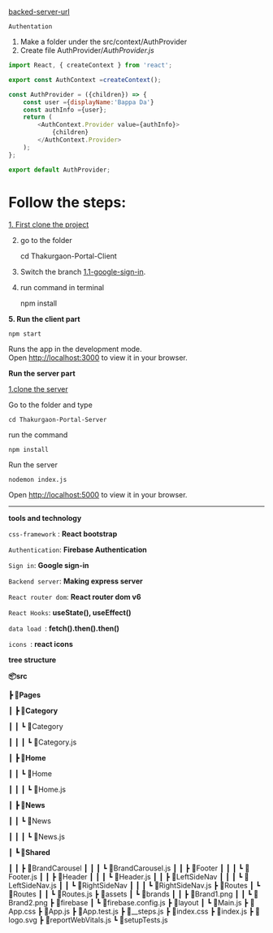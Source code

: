 [backed-server-url](https://thakurgaon-portal-server.vercel.app/news)

`Authentation`

1. Make a folder under the src/context/AuthProvider
2. Create file  AuthProvider/*AuthProvider.js*

```js
import React, { createContext } from 'react';

export const AuthContext =createContext();

const AuthProvider = ({children}) => {
    const user ={displayName:'Bappa Da'}
    const authInfo ={user};
    return (
        <AuthContext.Provider value={authInfo}>
            {children}
        </AuthContext.Provider>
    );
};

export default AuthProvider;
```



# Follow the steps:


[1. First clone the project](https://github.com/bappasahabapi/Thakurgaon-Portal-UI.git)

2. go to the folder

    cd Thakurgaon-Portal-Client

3. Switch the branch  [1.1-google-sign-in](https://github.com/bappasahabapi/Thakurgaon-Portal-UI/tree/1.1-google-sign-in).

4. run command in terminal
    
    npm install

**5. Run the client part**

    npm start

Runs the app in the development mode.\
Open [http://localhost:3000](http://localhost:3000) to view it in your browser.


**Run the server part**

[1.clone the server](https://github.com/bappasahabapi/Thakurgaon-Portal-Server.git)

Go to the folder and type 

    cd Thakurgaon-Portal-Server

run the command 

    npm install

Run the server

    nodemon index.js

Open [http://localhost:5000](http://localhost:5000) to view it in your browser.



---


**tools and technology**

`css-framework` : **React bootstrap**

`Authentication`: **Firebase Authentication**

`Sign in`: **Google sign-in**

`Backend server`: **Making express server**

`React router dom`: **React router dom v6**

`React Hooks`: **useState(), useEffect()**

`data load `: **fetch().then().then()**

`icons `: **react icons**




**tree structure**

**📦src**

**┣ 📂Pages**

 ┃ **┣ 📂Category**

 ┃ ┃ ┗ 📂Category

 ┃ ┃ ┃ ┗ 📜Category.js

 ┃ **┣ 📂Home**

 ┃ ┃ ┗ 📂Home

 ┃ ┃ ┃ ┗ 📜Home.js

 ┃ **┣ 📂News**

 ┃ ┃ ┗ 📂News

 ┃ ┃ ┃ ┗ 📜News.js

 ┃ **┗ 📂Shared**

 ┃ ┃ ┣ 📂BrandCarousel
 ┃ ┃ ┃ ┗ 📜BrandCarousel.js
 ┃ ┃ ┣ 📂Footer
 ┃ ┃ ┃ ┗ 📜Footer.js
 ┃ ┃ ┣ 📂Header
 ┃ ┃ ┃ ┗ 📜Header.js
 ┃ ┃ ┣ 📂LeftSideNav
 ┃ ┃ ┃ ┗ 📜LeftSideNav.js
 ┃ ┃ ┗ 📂RightSideNav
 ┃ ┃ ┃ ┗ 📜RightSideNav.js
 ┣ 📂Routes
 ┃ ┗ 📂Routes
 ┃ ┃ ┗ 📜Routes.js
 ┣ 📂assets
 ┃ ┗ 📂brands
 ┃ ┃ ┣ 📜Brand1.png
 ┃ ┃ ┗ 📜Brand2.png
 ┣ 📂firebase
 ┃ ┗ 📜firebase.config.js
 ┣ 📂layout
 ┃ ┗ 📜Main.js
 ┣ 📜App.css
 ┣ 📜App.js
 ┣ 📜App.test.js
 ┣ 📜__steps.js
 ┣ 📜index.css
 ┣ 📜index.js
 ┣ 📜logo.svg
 ┣ 📜reportWebVitals.js
 ┗ 📜setupTests.js
